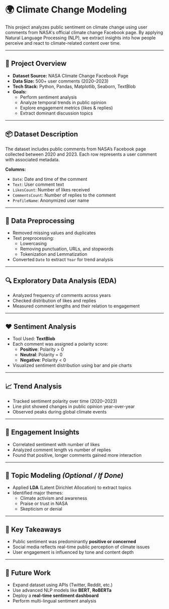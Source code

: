 # 🌍 Climate Change Modeling 

This project analyzes public sentiment on climate change using user comments from NASA's official climate change Facebook page. By applying Natural Language Processing (NLP), we extract insights into how people perceive and react to climate-related content over time.

---

## 📌 Project Overview

- **Dataset Source:** NASA Climate Change Facebook Page  
- **Data Size:** 500+ user comments (2020–2023)
- **Tech Stack:** Python, Pandas, Matplotlib, Seaborn, TextBlob
- **Goals:**
  - Perform sentiment analysis
  - Analyze temporal trends in public opinion
  - Explore engagement metrics (likes & replies)
  - Extract dominant discussion topics

---

## 📦 Dataset Description

The dataset includes public comments from NASA’s Facebook page collected between 2020 and 2023. Each row represents a user comment with associated metadata.

**Columns:**
- `Date`: Date and time of the comment
- `Text`: User comment text
- `LikesCount`: Number of likes received
- `CommentsCount`: Number of replies to the comment
- `ProfileName`: Anonymized user name

---

## 🧹 Data Preprocessing

- Removed missing values and duplicates
- Text preprocessing:
  - Lowercasing
  - Removing punctuation, URLs, and stopwords
  - Tokenization and Lemmatization
- Converted `Date` to extract `Year` for trend analysis

---

## 🔍 Exploratory Data Analysis (EDA)

- Analyzed frequency of comments across years
- Checked distribution of likes and replies
- Measured comment lengths and their relation to engagement

---

## ❤️ Sentiment Analysis

- Tool Used: **TextBlob**
- Each comment was assigned a polarity score:
  - **Positive**: Polarity > 0
  - **Neutral**: Polarity = 0
  - **Negative**: Polarity < 0
- Visualized sentiment distribution using bar and pie charts

---

## 📈 Trend Analysis

- Tracked sentiment polarity over time (2020–2023)
- Line plot showed changes in public opinion year-over-year
- Observed peaks during global climate events

---

## 💬 Engagement Insights

- Correlated sentiment with number of likes
- Analyzed comment length vs number of replies
- Found that positive, longer comments gained more interaction

---

## 🧠 Topic Modeling *(Optional / If Done)*

- Applied **LDA** (Latent Dirichlet Allocation) to extract topics
- Identified major themes:
  - Climate activism and awareness
  - Praise or trust in NASA
  - Skepticism or denial

---

## 🔑 Key Takeaways

- Public sentiment was predominantly **positive or concerned**
- Social media reflects real-time public perception of climate issues
- User engagement is influenced by tone and content depth

---

## 🔭 Future Work

- Expand dataset using APIs (Twitter, Reddit, etc.)
- Use advanced NLP models like **BERT**, **RoBERTa**
- Deploy a **real-time sentiment dashboard**
- Perform multi-lingual sentiment analysis

